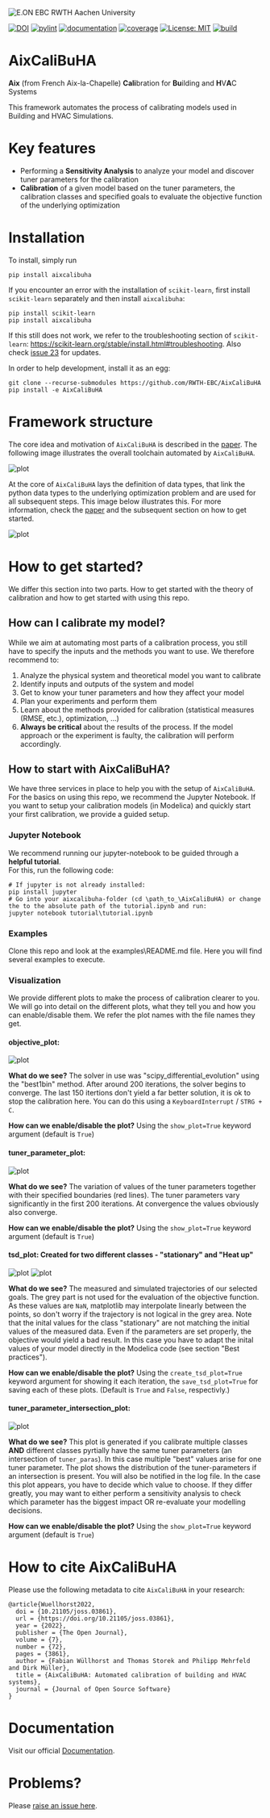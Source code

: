 ![E.ON EBC RWTH Aachen University](./docs/EBC_Logo.png)

[![DOI](https://joss.theoj.org/papers/10.21105/joss.03861/status.svg)](https://doi.org/10.21105/joss.03861)
[![pylint](https://rwth-ebc.github.io/AixCaliBuHA/master/pylint/pylint.svg)](https://rwth-ebc.github.io/AixCaliBuHA/master/pylint/pylint.html)
[![documentation](https://rwth-ebc.github.io/AixCaliBuHA/master/docs/doc.svg)](https://rwth-ebc.github.io/AixCaliBuHA/master/docs/index.html)
[![coverage](https://rwth-ebc.github.io/AixCaliBuHA/master/coverage/badge.svg)](https://rwth-ebc.github.io/AixCaliBuHA/master/coverage)
[![License: MIT](https://img.shields.io/badge/License-MIT-yellow.svg)](https://opensource.org/licenses/MIT)
[![build](https://rwth-ebc.github.io/AixCaliBuHA/master/build/build.svg)](https://rwth-ebc.github.io/AixCaliBuHA/master/build/build.svg)

# AixCaliBuHA

**Aix** (from French Aix-la-Chapelle) 
**Cali**bration for **Bu**ilding and **H**V**A**C Systems

This framework automates the process of calibrating models used in Building
and HVAC Simulations.

# Key features
- Performing a **Sensitivity Analysis** to analyze your model and discover tuner parameters for the calibration
- **Calibration** of a given model based on the tuner parameters, the calibration classes and specified goals to evaluate the objective function of the underlying optimization

# Installation

To install, simply run
```
pip install aixcalibuha
```

If you encounter an error with the installation of `scikit-learn`, first install `scikit-learn` separately and then install `aixcalibuha`:

```
pip install scikit-learn
pip install aixcalibuha
```

If this still does not work, we refer to the troubleshooting section of `scikit-learn`: https://scikit-learn.org/stable/install.html#troubleshooting. Also check [issue 23](https://github.com/RWTH-EBC/ebcpy/issues/23) for updates.

In order to help development, install it as an egg:

```
git clone --recurse-submodules https://github.com/RWTH-EBC/AixCaliBuHA
pip install -e AixCaliBuHA
```

# Framework structure

The core idea and motivation of `AixCaliBuHA` is described in the [paper](https://joss.theoj.org/papers/10.21105/joss.03861).
The following image illustrates the overall toolchain automated by `AixCaliBuHA`.

![plot](docs/img/paper_fig_1.png)


At the core of `AixCaliBuHA` lays the definition of data types, that link the python data types to the underlying optimization problem and are used for all subsequent steps.
This image below illustrates this. For more information, check the [paper](paper/AixCaliBuHA_10.21105.joss.03861.pdf) and the subsequent section on how to get started.

![plot](docs/img/paper_fig_2.png)


# How to get started?
We differ this section into two parts. How to get started with the theory of calibration and how to get started with using this repo.

## How can I calibrate my model?
While we aim at automating most parts of a calibration process, you still have to specify the inputs and the methods you want to use.
We therefore recommend to:
1. Analyze the physical system and theoretical model you want to calibrate
2. Identify inputs and outputs of the system and model
3. Get to know your tuner parameters and how they affect your model
4. Plan your experiments and perform them
5. Learn about the methods provided for calibration (statistical measures (RMSE, etc.), optimization, ...)
6. **Always be critical** about the results of the process. If the model approach or the experiment is faulty, the calibration will perform accordingly. 

## How to start with AixCaliBuHA?
We have three services in place to help you with the setup of `AixCaliBuHA`. For the basics on using this repo, we recommend the Jupyter Notebook.
If you want to setup your calibration models (in Modelica) and quickly start your first calibration, we provide a guided setup.

### Jupyter Notebook
We recommend running our jupyter-notebook to be guided through a **helpful tutorial**.  
For this, run the following code:
```
# If jupyter is not already installed:
pip install jupyter
# Go into your aixcalibuha-folder (cd \path_to_\AixCaliBuHA) or change the to the absolute path of the tutorial.ipynb and run:
jupyter notebook tutorial\tutorial.ipynb
```

### Examples
Clone this repo and look at the examples\README.md file.
Here you will find several examples to execute.

### Visualization

We provide different plots to make the process of calibration clearer to you. We will go into detail on the different plots, what they tell you and how you can enable/disable them. We refer the plot names with the file names they get.

#### objective_plot:

![plot](tutorial/tutorial/objective_plot.svg)

**What do we see?** The solver in use was "scipy_differential_evolution" using the "best1bin" method. After around 200 iterations, the solver begins to converge. The last 150 itertions don't yield a far better solution, it is ok to stop the calibration here. You can do this using a `KeyboardInterrupt` / `STRG + C`.

**How can we enable/disable the plot?** Using the `show_plot=True` keyword argument (default is `True`)

#### tuner_parameter_plot:
![plot](tutorial/tutorial/tuner_parameter_plot.svg)

**What do we see?** The variation of values of the tuner parameters together with their specified boundaries (red lines). The tuner parameters vary significantly in the first 200 iterations. At convergence the values obviously also converge.

**How can we enable/disable the plot?** Using the `show_plot=True` keyword argument (default is `True`)

#### tsd_plot: Created for two different classes - "stationary" and "Heat up"
![plot](tutorial/tutorial/tsd_plot_heat_up.svg)
![plot](tutorial/tutorial/tsd_plot_stationary.svg)


**What do we see?** The measured and simulated trajectories of our selected goals. The grey part is not used for the evaluation of the objective function. As these values are `NaN`, matplotlib may interpolate linearly between the points, so don't worry if the trajectory is not logical in the grey area. Note that the inital values for the class "stationary" are not matching the initial values of the measured data. Even if the parameters are set properly, the objective would yield a bad result. In this case you have to adapt the inital values of your model directly in the Modelica code (see section "Best practices").

**How can we enable/disable the plot?** Using the `create_tsd_plot=True` keyword argument for showing it each iteration, the  `save_tsd_plot=True` for saving each of these plots. (Default is `True` and `False`, respectivly.)


#### tuner_parameter_intersection_plot:
![plot](tutorial/tutorial/tuner_parameter_intersection_plot.svg)

**What do we see?** This plot is generated if you calibrate multiple classes **AND** different classes pyrtially have the same tuner parameters (an intersection of `tuner_paras`). In this case multiple "best" values arise for one tuner parameter. The plot shows the distribution of the tuner-parameters if an intersection is present. You will also be notified in the log file. In the case this plot appears, you have to decide which value to choose. If they differ greatly, you may want to either perform a sensitivity analysis to check which parameter has the biggest impact OR re-evaluate your modelling decisions. 

**How can we enable/disable the plot?** Using the `show_plot=True` keyword argument (default is `True`)

# How to cite AixCaliBuHA

Please use the following metadata to cite `AixCaliBuHA` in your research:

```
@article{Wuellhorst2022,
  doi = {10.21105/joss.03861},
  url = {https://doi.org/10.21105/joss.03861},
  year = {2022},
  publisher = {The Open Journal},
  volume = {7},
  number = {72},
  pages = {3861},
  author = {Fabian Wüllhorst and Thomas Storek and Philipp Mehrfeld and Dirk Müller},
  title = {AixCaliBuHA: Automated calibration of building and HVAC systems},
  journal = {Journal of Open Source Software}
}
```

# Documentation
Visit our official [Documentation](https://rwth-ebc.github.io/AixCaliBuHA/master/docs).

# Problems?
Please [raise an issue here](https://github.com/RWTH-EBC/AixCaliBuHA/issues/new).
